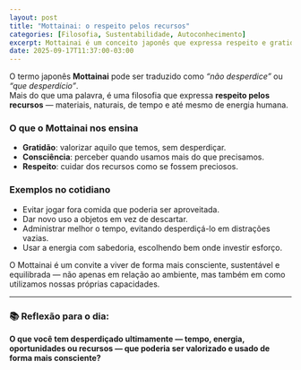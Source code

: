 ```yaml
---
layout: post
title: "Mottainai: o respeito pelos recursos"
categories: [Filosofia, Sustentabilidade, Autoconhecimento]
excerpt: Mottainai é um conceito japonês que expressa respeito e gratidão pelos recursos, incentivando a evitar desperdícios em todas as áreas da vida.
date: 2025-09-17T11:37:00-03:00
---
```


O termo japonês **Mottainai** pode ser traduzido como *“não desperdice”* ou *“que desperdício”*.  
Mais do que uma palavra, é uma filosofia que expressa **respeito pelos recursos** — materiais, naturais, de tempo e até mesmo de energia humana.

### O que o Mottainai nos ensina
- **Gratidão**: valorizar aquilo que temos, sem desperdiçar.  
- **Consciência**: perceber quando usamos mais do que precisamos.  
- **Respeito**: cuidar dos recursos como se fossem preciosos.  

### Exemplos no cotidiano
- Evitar jogar fora comida que poderia ser aproveitada.  
- Dar novo uso a objetos em vez de descartar.  
- Administrar melhor o tempo, evitando desperdiçá-lo em distrações vazias.  
- Usar a energia com sabedoria, escolhendo bem onde investir esforço.  

O Mottainai é um convite a viver de forma mais consciente, sustentável e equilibrada — não apenas em relação ao ambiente, mas também em como utilizamos nossas próprias capacidades.

---

### 📚 Reflexão para o dia:

**O que você tem desperdiçado ultimamente — tempo, energia, oportunidades ou recursos — que poderia ser valorizado e usado de forma mais consciente?**
